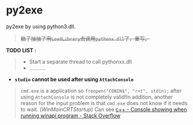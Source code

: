 # py2exe
py2exe by using python3.dll.

> ~~脑子抽抽了用`LoadLibrary`去调用`pythonx.dll`了，重写。~~

**TODO LIST :**

>- Start a separate thread to call pythonxx.dll
>- ...........

- **`studio` cannot be used after using `AttachConsole`** 

>`cmd.exe` is a application so `freopen("CONIN$", "r+t", stdin);` after using  `AttachConsole` is not completely valid!In addition, another reason for the input problem is that `cmd.exe` does not know if it needs to wait. (*WinMainCRTStartup*) Can see [c++ - Console showing when running winapi program - Stack Overflow](https://stackoverflow.com/questions/28650971/console-showing-when-running-winapi-program)
